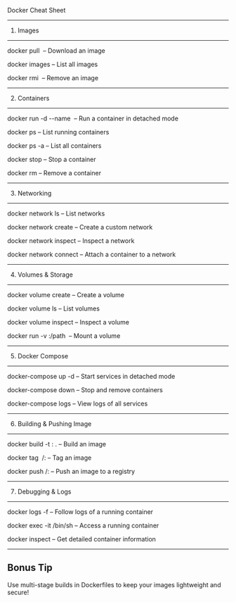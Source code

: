 

Docker Cheat Sheet



---
1. Images
---
docker pull <image> – Download an image

docker images – List all images

docker rmi <image> – Remove an image



---
2. Containers
---
docker run -d --name <container> <image> – Run a container in detached mode

docker ps – List running containers

docker ps -a – List all containers

docker stop <container> – Stop a container

docker rm <container> – Remove a container



---
3. Networking
---
docker network ls – List networks

docker network create <name> – Create a custom network

docker network inspect <name> – Inspect a network

docker network connect <network> <container> – Attach a container to a network



---
4. Volumes & Storage
---
docker volume create <name> – Create a volume

docker volume ls – List volumes

docker volume inspect <name> – Inspect a volume

docker run -v <volume>:/path <image> – Mount a volume



---
5. Docker Compose
---
docker-compose up -d – Start services in detached mode

docker-compose down – Stop and remove containers

docker-compose logs – View logs of all services



---
6. Building & Pushing Image
---

docker build -t <image>:<tag> . – Build an image

docker tag <image> <repo>/<image>:<tag> – Tag an image

docker push <repo>/<image>:<tag> – Push an image to a registry



---
7. Debugging & Logs
---
docker logs -f <container> – Follow logs of a running container

docker exec -it <container> /bin/sh – Access a running container

docker inspect <container> – Get detailed container information



---
Bonus Tip
---
Use multi-stage builds in Dockerfiles to keep your images lightweight and secure!


